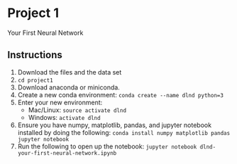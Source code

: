 # Project 1
Your First Neural Network

## Instructions

1. Download the files and the data set
2. `cd project1`
3. Download anaconda or miniconda.
4. Create a new conda environment:
`conda create --name dlnd python=3`
5. Enter your new environment:
    * Mac/Linux: `source activate dlnd`
    * Windows: `activate dlnd`
6. Ensure you have numpy, matplotlib, pandas, and jupyter notebook installed by doing the following:
`conda install numpy matplotlib pandas jupyter notebook`
7. Run the following to open up the notebook:
`jupyter notebook dlnd-your-first-neural-network.ipynb`


